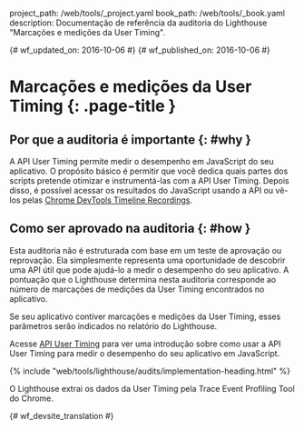 project_path: /web/tools/_project.yaml
book_path: /web/tools/_book.yaml
description: Documentação de referência da auditoria do Lighthouse "Marcações e medições da User Timing".

{# wf_updated_on: 2016-10-06 #}
{# wf_published_on: 2016-10-06 #}

# Marcações e medições da User Timing  {: .page-title }

## Por que a auditoria é importante {: #why }

A API User Timing permite medir o desempenho em JavaScript do seu aplicativo.
O propósito básico é permitir que você dedica quais partes dos scripts pretende
otimizar e instrumentá-las com a API User
Timing. Depois disso, é possível acessar os resultados do JavaScript usando a
API ou vê-los pelas [Chrome DevTools Timeline
Recordings](/web/tools/chrome-devtools/evaluate-performance/timeline-tool).

## Como ser aprovado na auditoria {: #how }

Esta auditoria não é estruturada com base em um teste de aprovação ou reprovação. Ela simplesmente representa
uma oportunidade de descobrir uma API útil que pode ajudá-lo a medir o desempenho do seu
aplicativo. A pontuação que o Lighthouse determina nesta auditoria corresponde ao
número de marcações de medições da User Timing encontrados no aplicativo.

Se seu aplicativo contiver marcações e medições da User Timing, esses parâmetros
serão indicados no relatório do Lighthouse.

Acesse [API User Timing](https://www.html5rocks.com/en/tutorials/webperformance/usertiming/)
para ver uma introdução sobre como usar a API User Timing para medir o desempenho do seu aplicativo em
JavaScript.

{% include "web/tools/lighthouse/audits/implementation-heading.html" %}

O Lighthouse extrai os dados da User Timing pela Trace Event Profiling Tool do Chrome.


{# wf_devsite_translation #}
